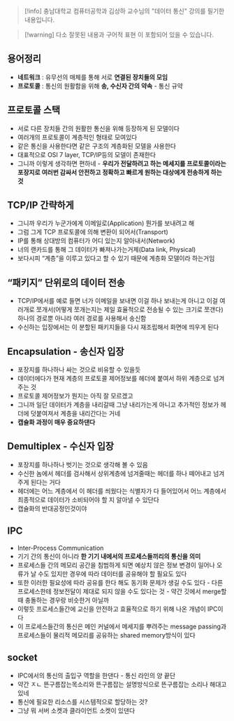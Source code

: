 > [!info] 충남대학교 컴퓨터공학과 김상하 교수님의 "데이터 통신" 강의를 필기한 내용입니다.

> [!warning] 다소 잘못된 내용과 구어적 표현 이 포함되어 있을 수 있습니다.

## 용어정리

- **네트워크** : 유무선의 매체를 통해 서로 **연결된 장치들의 모임**
- **프로토콜** : 통신의 원활함을 위해 **송, 수신자 간의 약속** - 통신 규약

## 프로토콜 스택

- 서로 다른 장치들 간의 원활한 통신을 위해 등장하게 된 모델이다
- 여러개의 프로토콜이 계층적인 형태로 모여있다
- 같은 통신을 사용한다면 같은 구조의 계층화된 모델을 사용한다
- 대표적으로 OSI 7 layer, TCP/IP등의 모델이 존재한다
- 그니까 이렇게 생각하면 편하네 - **우리가 전달하려고 하는 메세지를 프로토콜이라는 포장지로 여러번 감싸서 안전하고 정확하고 빠르게 원하는 대상에게 전송하게 하는 것**

## TCP/IP 간략하게

- 그니까 우리가 누군가에게 이메일로(Application) 뭔가를 보내려고 해
- 그럼 그게 TCP 프로토콜에 의해 변환이 되어서(Transport)
- IP를 통해 상대방의 컴퓨터가 어디 있는지 알아내서(Network)
- 너의 랜카드를 통해 그 데이터가 빠져나가는거제(Data link, Physical)
- 보다시피 “계층”을 이루고 있다고 할 수 있기 때문에 계층화 모델이라 하는거임

## “패키지” 단위로의 데이터 전송

- TCP/IP에서를 예로 들면 너가 이메일을 보내면 이걸 하나 보내는게 아니고 이걸 여러개로 쪼개서(어떻게 쪼개는지는 제일 효율적으로 전송될 수 있는 크기로 쪼갠다) 하나의 경로뿐 아니라 여러 경로를 사용해서 송신함
- 수신하는 입장에서는 이 분할된 패키지들을 다시 재조립해서 화면에 띄우게 된다

## Encapsulation - 송신자 입장

- 포장지를 하나하나 싸는 것으로 비유할 수 있을듯
- 데이터에다가 현재 계층의 프로토콜 제어정보를 헤더에 붙여서 하위 계층으로 넘겨주는 것
- 프로토콜 제어정보가 뭔지는 아직 잘 모르겠고
- 그니까 일단 데이터가 계층을 내리갈때 그냥 내리가는게 아니고 추가적인 정보가 헤더에 덧붙여져서 계층을 내리간다는 거네
- **캡슐화 과정이 매우 중요하댄다**

## Demultiplex - 수신자 입장

- 포장지를 하나하나 벗기는 것으로 생각해 볼 수 있음
- 수신한 놈에서 헤더를 검사해서 상위계층에 넘겨줄때는 헤더를 하나 떼어내고 넘겨주게 된다는 거다
- 헤더에는 어느 계층에서 이 헤더를 씌웠다는 식별자가 다 들어있어서 어느 계층에서 최종적으로 데이터가 소비되어야 할 지 알아낼 수 있단다
- 캡슐화의 반대공정인것이야

## IPC

- Inter-Process Communication
- 기기 간의 통신이 아니라 **한 기기 내에서의 프로세스들끼리의 통신을 의미**
- 프로세스들 간의 메모리 공간을 침범하게 되면 예상치 않은 정보 변경이 일어나 오류가 날 수도 있지만 경우에 따라 데이터를 공유해야 할 필요도 있다
- 또한 이러한 필요성에 따라 공유를 한다 해도 동기화 문제가 생길 수도 있다 - 다른 프로세스한테 정보전달이 제대로 되지 않을 수도 있다는 것 - 약간 깃에서 merge할때 충돌하는 경우랑 비슷한거 아닐까
- 이렇듯 프로세스들간에 교신을 안전하고 효율적으로 하기 위해 나온 개념이 IPC이다
- 이 프로세스들간의 통신은 메인 커널에서 메세지를 뿌려주는 message passing과 프로세스들이 물리적 메모리를 공유하는 shared memory방식이 있다

## socket

- IPC에서의 통신의 출입구 역할을 한댄다 - 통신 라인의 양 끝단
- 약간 ㅈㄴ 뜬구름잡는목소리와 뜬구름잡는 설명방식으로 뜬구름잡는 소리나 해대고 있네
- 통신에 필요한 리소스를 시스템적으로 할당하는 것?
- 그냥 뭐 서버 소켓과 클라이언트 소켓이 있댄다